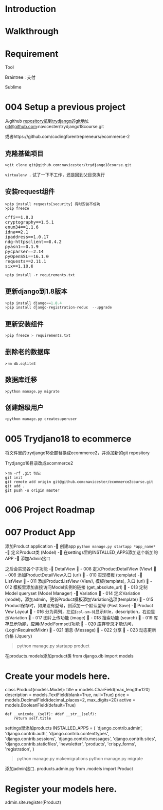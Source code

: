 # Introduction

# Walkthrough

# Requirement

Tool

Braintree : 支付

Sublime

# 004 Setup a previous project

从github repository拿到trydjango的git地址git@github.com:navicester/trydjango18course.git

或者https://github.com/codingforentrepreneurs/ecommerce-2

## 克隆基础项目
``` dos
>git clone git@github.com:navicester/trydjango18course.git
```
`virtualenv .` 试了一下不工作，还是回到父目录执行

## 安装request组件
``` dos
>pip install requests[security] 有时安装不成功
>pip freeze
```
> 
<pre>
cffi==1.8.3
cryptography==1.5.1
enum34==1.1.6
idna==2.1
ipaddress==1.0.17
ndg-httpsclient==0.4.2
pyasn1==0.1.9
pycparser==2.14
pyOpenSSL==16.1.0
requests==2.11.1
six==1.10.0
</pre>

``` python
>pip install -r requirements.txt
```

## 更新django到1.8版本
``` python
>pip install django==1.8.4
>pip install django-registration-redux  --upgrade
```

## 更新安装组件
``` python
>pip freeze > requirements.txt
```

## 删除老的数据库
``` dos
>rm db.sqlite3
```

## 数据库迁移
``` dos
>python manage.py migrate
```

## 创建超级用户
``` python
>python manage.py createsuperuser
```

# 005 Trydjano18 to ecommerce
将文件里的trydjango18全部替换成ecommerce2，并添加新的git repository

Trydjango18目录改成ecommerce2
``` dos
>rm -rf .git 切记
git init
git remote add origin git@github.com:navicester/ecommerce2course.git
git add .
git push -u origin master
```

# 006 Project Roadmap

# 007 Product App
添加Product application
-	创建app `python manage.py startapp *app_name*`
-	定义Product类 (Model)
-	在settings里的INSTALLED_APPS添加这个新加的APP
-	添加Admin接口

之后会实现各个子功能
-	DetaiView
	- 008 定义ProductDetailView (View)
	- 009 添加ProductDetailView入口 (url)
	- 010 实现模板 (template)
-	ListView
	- 011 添加ProductListView (View), 模板(template), 入口 (url)
	- 012 模板里添加直接访问Model实例的链接 (get_absolute_url)
	- 013 定制Model queryset (Model Manager)
-	Variation
	- 014 定义Variation (model)，添加admin，更新Product模板添加Variation选项(template)
	- 015 Product保存时，如果没有型号，则添加一个默认型号 (Post Save)
-	Product Vew Layout
	- 016 分为两列，左边(`col-sm-8`)显示title，description，右边显示Variation
	- 017 图片上传功能 (image)
	- 018 搜索功能 (search)
	- 019 库存显示功能，应用(ModelFormset)功能
	- 020 库存登录才能访问，(LoginRequiredMixin)
	- 021 消息 (Message)
	- 022 分享
	- 023 动态更新价格 (Jquery)



>python manage.py startapp product

在products.models添加product类
from django.db import models

# Create your models here.
class Product(models.Model):
	title = models.CharField(max_length=120)
	description = models.TextField(blank=True, null=True)
	price = models.DecimalField(decimal_places=2, max_digits=20)
	active = models.BooleanField(default=True)

	def __unicode__(self): #def __str__(self):
		return self.title

settings里添加products
INSTALLED_APPS = (
    'django.contrib.admin',
    'django.contrib.auth',
    'django.contrib.contenttypes',
    'django.contrib.sessions',
    'django.contrib.messages',
    'django.contrib.sites',
    'django.contrib.staticfiles',
	'newsletter',
    'products',
    'crispy_forms',
    'registration',
)

>python manage.py makemigrations
>python manage.py migrate

添加admin接口. products.admin.py
from .models import Product

# Register your models here.
admin.site.register(Product)













